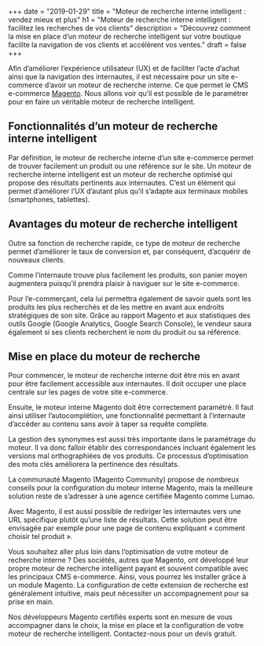 +++
date = "2019-01-29"
title = "Moteur de recherche interne intelligent : vendez mieux et plus"
h1 = "Moteur de recherche interne intelligent : facilitez les recherches de vos clients"
description = "Découvrez comment la mise en place d’un moteur de recherche intelligent sur votre boutique facilite la navigation de vos clients et accélèrent vos ventes."
draft = false
+++

Afin d’améliorer l’expérience utilisateur (UX) et de faciliter l’acte d’achat ainsi que la navigation des internautes, il est nécessaire pour un site e-commerce d’avoir un moteur de recherche interne. Ce que permet le CMS e-commerce [Magento](/ecommerce/cms/magento/). Nous allons voir qu’il est possible de le paramétrer pour en faire un véritable moteur de recherche intelligent.

## Fonctionnalités d’un moteur de recherche interne intelligent

Par définition, le moteur de recherche interne d’un site e-commerce permet de trouver facilement un produit ou une référence sur le site. Un moteur de recherche interne intelligent est un moteur de recherche optimisé qui propose des résultats pertinents aux internautes. C’est un élément qui permet d’améliorer l’UX d’autant plus qu’il s’adapte aux terminaux mobiles (smartphones, tablettes).

## Avantages du moteur de recherche intelligent

Outre sa fonction de recherche rapide, ce type de moteur de recherche permet d’améliorer le taux de conversion et, par conséquent, d’acquérir de nouveaux clients. 

Comme l’internaute trouve plus facilement les produits, son panier moyen augmentera puisqu’il prendra plaisir à naviguer sur le site e-commerce.

Pour l’e-commerçant, cela lui permettra également de savoir quels sont les produits les plus recherchés et de les mettre en avant aux endroits stratégiques de son site. Grâce au rapport Magento et aux statistiques des outils Google (Google Analytics, Google Search Console), le vendeur saura également si ses clients recherchent le nom du produit ou sa référence. 

## Mise en place du moteur de recherche

Pour commencer, le moteur de recherche interne doit être mis en avant pour être facilement accessible aux internautes. Il doit occuper une place centrale sur les pages de votre site e-commerce.

Ensuite, le moteur interne Magento doit être correctement paramétré. Il faut ainsi utiliser l’autocomplétion, une fonctionnalité permettant à l’internaute d’accéder au contenu sans avoir à taper sa requête complète. 

La gestion des synonymes est aussi très importante dans le paramétrage du moteur. Il va donc falloir établir des correspondances incluant également les versions mal orthographiées de vos produits. Ce processus d’optimisation des mots clés améliorera la pertinence des résultats.

La communauté Magento (Magento Community) propose de nombreux conseils pour la configuration du moteur interne Magento, mais la meilleure solution reste de s’adresser à une agence certifiée Magento comme Lumao.

Avec Magento, il est aussi possible de rediriger les internautes vers une URL spécifique plutôt qu’une liste de résultats. Cette solution peut être envisagée par exemple pour une page de contenu expliquant « comment choisir tel produit ».

Vous souhaitez aller plus loin dans l’optimisation de votre moteur de recherche interne ? Des sociétés, autres que Magento, ont développé leur propre moteur de recherche intelligent payant et souvent compatible avec les principaux CMS e-commerce. Ainsi, vous pourrez les installer grâce à un module Magento. La configuration de cette extension de recherche est généralement intuitive, mais peut nécessiter un accompagnement pour sa prise en main.

Nos développeurs Magento certifiés experts sont en mesure de vous accompagner dans le choix, la mise en place et la configuration de votre moteur de recherche intelligent. Contactez-nous pour un devis gratuit.
